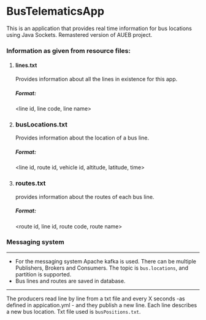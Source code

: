 # BusTelematicsApp

This is an application that provides real time information for bus locations using Java Sockets.
Remastered version of AUEB project.

### Information as given from resource files:

1. #### lines.txt

   Provides information about all the lines in existence for this app.
   ##### Format:
   <line id, line code, line name>

2. ### busLocations.txt
   Provides information about the location of a bus line.
   ##### Format:
   <line id, route id, vehicle id, altitude, latitude, time>

3. ### routes.txt
   provides information about the routes of each bus line.
   ##### Format:
   <route id, line id, route code, route name>

### Messaging system

---
- For the messaging system Apache kafka is used. There can be multiple Publishers, Brokers and
Consumers. The topic is `bus.locations`, and partition is supported.
- Bus lines and routes are saved in database.
---

The producers read line by line from a txt file and every X seconds -as defined in appication.yml - and they
publish a new line.
Each line describes a new bus location. Txt file used is `busPositions.txt`.
